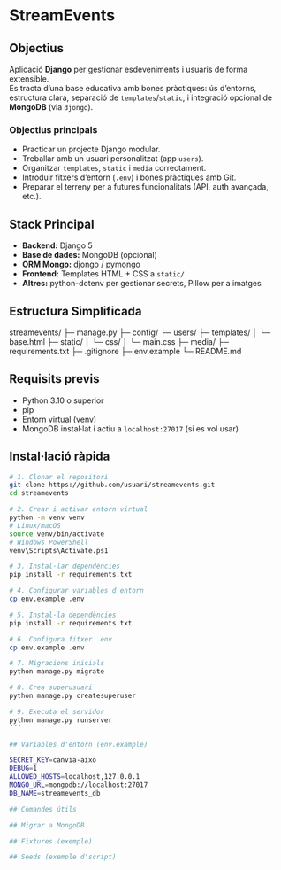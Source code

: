 # StreamEvents

## Objectius
Aplicació **Django** per gestionar esdeveniments i usuaris de forma extensible.  
Es tracta d’una base educativa amb bones pràctiques: ús d’entorns, estructura clara, separació de `templates`/`static`, i integració opcional de **MongoDB** (via `djongo`).  

### Objectius principals
- Practicar un projecte Django modular.
- Treballar amb un usuari personalitzat (app `users`).
- Organitzar `templates`, `static` i `media` correctament.
- Introduir fitxers d’entorn (`.env`) i bones pràctiques amb Git.
- Preparar el terreny per a futures funcionalitats (API, auth avançada, etc.).

## Stack Principal
- **Backend:** Django 5
- **Base de dades:** MongoDB (opcional)
- **ORM Mongo:** djongo / pymongo
- **Frontend:** Templates HTML + CSS a `static/`
- **Altres:** python-dotenv per gestionar secrets, Pillow per a imatges

## Estructura Simplificada
streamevents/
├─ manage.py
├─ config/
├─ users/
├─ templates/
│ └─ base.html
├─ static/
│ └─ css/
│ └─ main.css
├─ media/
├─ requirements.txt
├─ .gitignore
├─ env.example
└─ README.md


## Requisits previs
- Python 3.10 o superior
- pip
- Entorn virtual (venv)
- MongoDB instal·lat i actiu a `localhost:27017` (si es vol usar)

## Instal·lació ràpida

```bash
# 1. Clonar el repositori
git clone https://github.com/usuari/streamevents.git
cd streamevents

# 2. Crear i activar entorn virtual
python -m venv venv
# Linux/macOS
source venv/bin/activate
# Windows PowerShell
venv\Scripts\Activate.ps1

# 3. Instal·lar dependències
pip install -r requirements.txt

# 4. Configurar variables d'entorn
cp env.example .env

# 5. Instal·la dependències
pip install -r requirements.txt

# 6. Configura fitxer .env
cp env.example .env

# 7. Migracions inicials
python manage.py migrate

# 8. Crea superusuari
python manage.py createsuperuser

# 9. Executa el servidor
python manage.py runserver
´´´

## Variables d'entorn (env.example)

SECRET_KEY=canvia-aixo
DEBUG=1
ALLOWED_HOSTS=localhost,127.0.0.1
MONGO_URL=mongodb://localhost:27017
DB_NAME=streamevents_db

## Comandes útils

## Migrar a MongoDB

## Fixtures (exemple)

## Seeds (exemple d'script)
